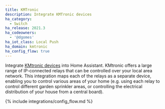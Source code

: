 ```yaml
---
title: KMTronic
description: Integrate KMTronic devices
ha_category:
  - Switch
ha_release: 2021.3 
ha_codeowners:
  - '@dgomes'
ha_iot_class: Local Push
ha_domain: kmtronic
ha_config_flow: true
---
```


Integrate [KMtronic devices](https://www.kmtronic.com/) into Home Assistant. KMtronic offers a large range of IP-connected relays that can be controlled over your local area network. This integration maps each of the relays as a separate device, enabling you to control various areas of your home (e.g. using each relay to control different garden sprinkler areas, or controlling the electrical distribution of your house from a central board).

{% include integrations/config_flow.md %}
